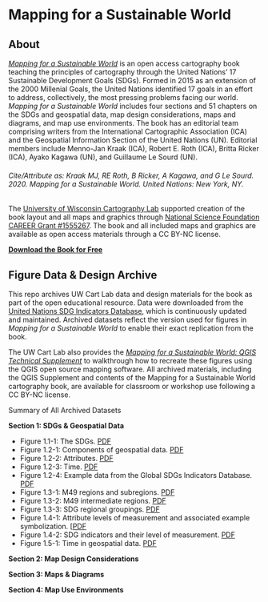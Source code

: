 # Mapping for a Sustainable World

## About

[_Mapping for a Sustainable World_](https://digitallibrary.un.org/record/3898826) is an open access cartography book teaching the principles of cartography through the United Nations’ 17 Sustainable Development Goals (SDGs). Formed in 2015 as an extension of the 2000 Millenial Goals, the United Nations identified 17 goals in an effort to address, collectively, the most pressing problems facing our world. _Mapping for a Sustainable World_ includes four sections and 51 chapters on the SDGs and geospatial data, map design considerations, maps and diagrams, and map use environments. The book has an editorial team comprising writers from the International Cartographic Association (ICA) and the Geospatial Information Section of the United Nations (UN). Editorial members include Menno-Jan Kraak (ICA), Robert E. Roth (ICA), Britta Ricker (ICA), Ayako Kagawa (UN), and Guillaume Le Sourd (UN). 

###### Cite/Attribute as: Kraak MJ, RE Roth, B Ricker, A Kagawa, and G Le Sourd. 2020. _Mapping for a Sustainable World_. United Nations: New York, NY.

The [University of Wisconsin Cartography Lab](https://www.geography.wisc.edu/cartography/) supported creation of the book layout and all maps and graphics through [National Science Foundation CAREER Grant #1555267](https://www.nsf.gov/awardsearch/showAward?AWD_ID=1555267). The book and all included maps and graphics are available as open access materials through a CC BY-NC license.

[**Download the Book for Free**](https://digitallibrary.un.org/record/3898826)

## Figure Data & Design Archive

This repo archives UW Cart Lab data and design materials for the book as part of the open educational resource. Data were downloaded from the [United Nations SDG Indicators 
Database](https://unstats.un.org/sdgs/indicators/database/), which is continuously updated and maintained. Archived datasets reflect the version used for figures in _Mapping for a Sustainable World_ to enable their exact replication from the book. 

The UW Cart Lab also provides the [_Mapping for a Sustainable World: QGIS Technical Supplement_](https://github.com/uwcartlab/MappingSDGsTechnicalSupplement) to walkthrough how to recreate these figures using the QGIS open source mapping software. All archived materials, including the QGIS Supplement and contents of the Mapping for a Sustainable World cartography book, are available for classroom or workshop use following a CC BY-NC license.

Summary of All Archived Datasets

**Section 1: SDGs & Geospatial Data**
- Figure 1.1-1: The SDGs. [PDF](/figures/Figure1.1-1.pdf)
- Figure 1.2-1: Components of geospatial data. [PDF](/1_Choropleth/1.1_Scope.md)
- Figure 1.2-2: Attributes. [PDF](/1_Choropleth/1.1_Scope.md)
- Figure 1.2-3: Time. [PDF](/1_Choropleth/1.1_Scope.md)
- Figure 1.2-4: Example data from the Global SDGs Indicators Database. [PDF](/1_Choropleth/1.1_Scope.md)
- Figure 1.3-1: M49 regions and subregions. [PDF](/1_Choropleth/1.1_Scope.md)
- Figure 1.3-2: M49 intermediate regions. [PDF](/1_Choropleth/1.1_Scope.md)
- Figure 1.3-3: SDG regional groupings. [PDF](/1_Choropleth/1.1_Scope.md)
- Figure 1.4-1: Attribute levels of measurement and associated example symbolization. [[PDF](/1_Choropleth/1.1_Scope.md)
- Figure 1.4-2: SDG indicators and their level of measurement. [PDF](/1_Choropleth/1.1_Scope.md)
- Figure 1.5-1: Time in geospatial data. [PDF](/1_Choropleth/1.1_Scope.md)

**Section 2: Map Design Considerations**



**Section 3: Maps & Diagrams**


**Section 4: Map Use Environments**
